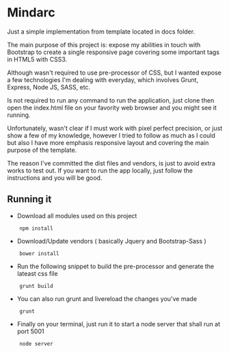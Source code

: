# Mindarc

Just a simple implementation from template located in docs folder.

The main purpose of this project is: expose my abilities in touch with Bootstrap to create a single responsive page covering some important tags in HTML5 with CSS3.

Although wasn't required to use pre-processor of CSS, but I wanted expose a few technologies I'm dealing with everyday, which involves Grunt, Express, Node JS, SASS, etc.

Is not required to run any command to run the application, just clone then open the index.html file on your favority web browser and you might see it running. 

Unfortunately, wasn't clear if I must work with pixel perfect precision, or just show a few of my knowledge,
however I tried to follow as much as I could but also I have more emphasis responsive layout and covering the main purpose of the template.

The reason I've committed the dist files and vendors, is just to avoid extra works to test out.
If you want to run the app locally, just follow the instructions and you will be good.

Running it
---------------------

* Download all modules used on this project
```shell
	npm install
```

* Download/Update vendors ( basically Jquery and Bootstrap-Sass )
```shell
	bower install
```

* Run the following snippet to build the pre-processor and generate the lateast css file
```shell
	grunt build
```

* You can also run grunt and livereload the changes you've made
```shell
	grunt
```

* Finally on your terminal, just run it to start a node server that shall run at port 5001 
```shell
	node server
```
